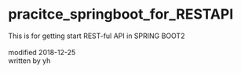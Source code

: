 # pracitce_springboot_for_RESTAPI
This is for getting start REST-ful API in SPRING BOOT2 <br><br>
modified 2018-12-25 <br>
written by yh